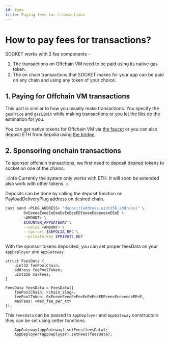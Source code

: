 ```yaml
---
id: fees
title: Paying fees for transactions
---
```


# How to pay fees for transactions?

SOCKET works with 2 fee components -

1. The transactions on Offchain VM need to be paid using its native gas token.
2. The on chain transactions that SOCKET makes for your app can be paid on any chain and using any token of your choice.

## 1. Paying for Offchain VM transactions

This part is similar to how you usually make transactions. You specify the `gasPrice` and `gasLimit` while making transactions or you let the libs do the estimation for you.

You can get native tokens for Offchain VM via [the faucet](https://faucet.conduit.xyz/socket-composer-testnet) or you can also deposit ETH from Sepolia using [the bridge](https://socket-composer-testnet-8b802af208e24e82.testnets.rollbridge.app/).

## 2. Sponsoring onchain transactions

To sponsor offchain transactions, we first need to deposit desired tokens to socket on one of the chains.

:::info
Currently the system only works with ETH. It will soon be extended also work with other tokens.
:::

Deposits can be done by calling the deposit function on PayloadDeliveryPlug address on desired chain.

```bash
cast send <PLUG_ADDRESS> "deposit(address,uint256,address)" \
        0xEeeeeEeeeEeEeeEeEeEeeEEEeeeeEeeeeeeeEEeE \
        <AMOUNT> \
        $COUNTER_APPGATEWAY \
        --value <AMOUNT> \
        --rpc-url $SEPOLIA_RPC \
        --private-key $PRIVATE_KEY
```

With the sponsor tokens deposited, you can set proper feesData on your `AppDeployer` and `AppGateway`.

```solidity
struct FeesData {
    uint32 feePoolChain;
    address feePoolToken;
    uint256 maxFees;
}

FeesData feesData = FeesData({
    feePoolChain: <chain_slug>,
    feePoolToken: 0xEeeeeEeeeEeEeeEeEeEeeEEEeeeeEeeeeeeeEEeE,
    maxFees: <max_fee_per_tx>
});
```

This `FeesData` can be passed to `AppDeployer` and `AppGateway` constructors they can be set using setter functions.

```solidity
    AppGateway(appGateway).setFees(feesData);
    AppDeployer(appDeployer).setFees(feesData);
```

